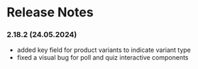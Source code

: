 # Release Notes
### 2.18.2 (24.05.2024)
* added key field for product variants to indicate variant type
* fixed a visual bug for poll and quiz interactive components

